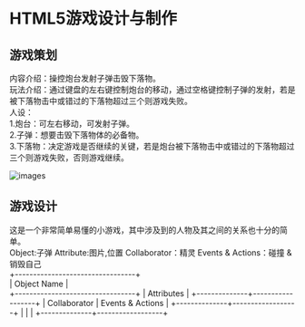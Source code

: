 # HTML5游戏设计与制作
## 游戏策划
内容介绍：操控炮台发射子弹击毁下落物。    
玩法介绍：通过键盘的左右键控制炮台的移动，通过空格键控制子弹的发射，若是被下落物击中或错过的下落物超过三个则游戏失败。  
人设：  
1.炮台：可左右移动，可发射子弹。  
2.子弹：想要击毁下落物体的必备物。  
3.下落物：决定游戏是否继续的关键，若是炮台被下落物击中或错过的下落物超过三个则游戏失败，否则游戏继续。    

![images](http://m.qpic.cn/psb?/V10JZWde3GxqHO/h4AvEyw2Pf2uGuGSbZGptmAah3H64hrCjCGCwRBLoKk!/b/dDYBAAAAAAAA&bo=oABoAAAAAAACF*s!&rf=viewer_4)  

## 游戏设计
这是一个非常简单易懂的小游戏，其中涉及到的人物及其之间的关系也十分的简单。  
Object:子弹
Attribute:图片,位置
Collaborator：精灵 Events & Actions：碰撞 & 销毁自己  
+---------------------------------+  
| Object Name                     |  
+---------------------------------+
| Attributes                      |
+--------------+------------------+
| Collaborator | Events & Actions |
+--------------+------------------+
|              |                  |
+--------------+------------------+
